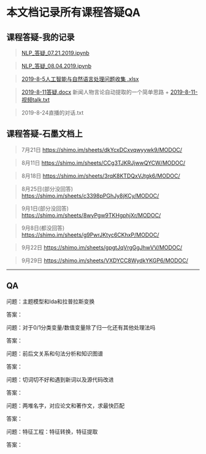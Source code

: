 # 本文档记录所有课程答疑QA

## 课程答疑-我的记录
> [NLP_答疑_07.21.2019.ipynb](https://github.com/Valuebai/learn-NLP-luhuibo/blob/master/QA/NLP_%E7%AD%94%E7%96%91_07.21.2019.ipynb)

> [NLP_答疑_08.04.2019.ipynb](https://github.com/Valuebai/learn-NLP-luhuibo/blob/master/QA/NLP_%E7%AD%94%E7%96%91_08.04.2019.ipynb) 

> [2019-8-5人工智能与自然语言处理问题收集 .xlsx](https://github.com/Valuebai/learn-NLP-luhuibo/blob/master/QA/2019-8-5%E4%BA%BA%E5%B7%A5%E6%99%BA%E8%83%BD%E4%B8%8E%E8%87%AA%E7%84%B6%E8%AF%AD%E8%A8%80%E5%A4%84%E7%90%86%E9%97%AE%E9%A2%98%E6%94%B6%E9%9B%86%20.xlsx)

> [2019-8-11答疑.docx](https://github.com/Valuebai/learn-NLP-luhuibo/blob/master/QA/2019-8-11%E7%AD%94%E7%96%91.docx)
> 新闻人物言论自动提取的一个简单思路 + 
> [2019-8-11-视频talk.txt](https://github.com/Valuebai/learn-NLP-luhuibo/blob/master/QA/2019-8-11-%E8%A7%86%E9%A2%91talk.txt)

> 2019-8-24直播的对话.txt

## 课程答疑-石墨文档上

> 7月21日
> https://shimo.im/sheets/dkYcxDCxvqwyywk9/MODOC/ 

> 8月11日
> https://shimo.im/sheets/CCg3TJKRJjwwQYCW/MODOC/ 

> 8月18日
> https://shimo.im/sheets/3rqK8KTDQxVJtgk6/MODOC/ 

> 8月25日(部分没回答)
> https://shimo.im/sheets/c3398pPGhJy8jKCy/MODOC/ 

> 9月1日(部分没回答)
> https://shimo.im/sheets/8wyPgw9TKHgphjXr/MODOC/ 

> 9月8日(都没回答)
> https://shimo.im/sheets/g9PwrJKtyc6CKhxP/MODOC/ 

> 9月22日
> https://shimo.im/sheets/gpgtJqVrgGgJhwVV/MODOC/ 

> 9月29日
> https://shimo.im/sheets/VXDYCC8WydkYKGP6/MODOC/



---
## QA
问题：主题模型和lda和拉普拉斯变换

答案：

问题：对于0/1分类变量/数值变量除了归一化还有其他处理法吗

答案：

问题：前后文关系和句法分析和知识图谱

答案：

问题：切词切不好和遇到新词以及源代码改进

答案：

问题：两堆名字，对应论文和著作文，求最快匹配

答案：

问题：特征工程：特征转换，特征提取

答案：